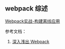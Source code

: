 ## webpack 综述 ##



[Webpack实战-构建离线应用](https://segmentfault.com/a/1190000012556968)

参考文档：
1. [深入浅出 Webpack](http://webpack.wuhaolin.cn/)